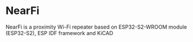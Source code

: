 # NearFi
NearFi is a proximity Wi-Fi repeater based on ESP32-S2-WROOM module (ESP32-S2), ESP IDF framework and KiCAD
